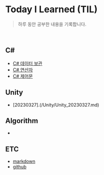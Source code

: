 # Today I Learned (TIL)
> 하루 동안 공부한 내용을 기록합니다.  
<br/>  

## C#  
- [C# 데이터 보관](./C#/C#_데이터_보관.md)  
- [C# 연산자](./C#/C#_연산자.md)
- [C# 제어문](./C#/C#_제어문.md)
## Unity
- [20230327].(/Unity/Unity_20230327.md)
## Algorithm
-
## ETC
- [markdown](./ETC/markdown.md)
- [github](./ETC/github.md)
